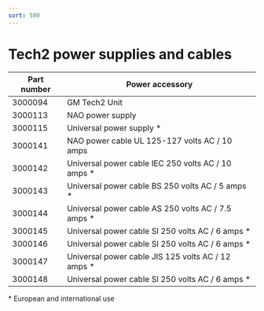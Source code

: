 ```yaml
---
sort: 500
---
```

# Tech2 power supplies and cables

| Part number | Power accessory |
| --- | --- | 
| 3000094 | GM Tech2 Unit |
| 3000113 | NAO power supply |
| 3000115 | Universal power supply \* |
| 3000141 | NAO power cable UL 125-127 volts AC / 10 amps |
| 3000142 | Universal power cable IEC 250 volts AC / 10 amps \* |
| 3000143 | Universal power cable BS 250 volts AC / 5 amps \* |
| 3000144 | Universal power cable AS 250 volts AC / 7.5 amps \* |
| 3000145 | Universal power cable SI 250 volts AC / 6 amps \* |
| 3000146 | Universal power cable SI 250 volts AC / 6 amps \* |
| 3000147 | Universal power cable JIS 125 volts AC / 12 amps \* |
| 3000148 | Universal power cable SI 250 volts AC / 6 amps \* |

\* European and international use
